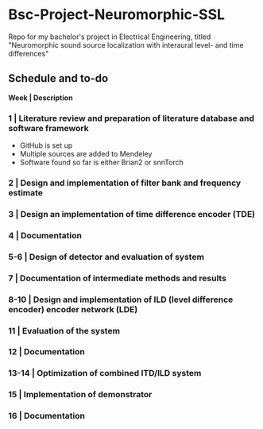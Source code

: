 # Bsc-Project-Neuromorphic-SSL
Repo for my bachelor's project in Electrical Engineering, titled "Neuromorphic sound source localization with interaural level- and time differences"

## Schedule and to-do
**Week | Description** 

### 1 | Literature review and preparation of literature database and software framework
  - GitHub is set up
  - Multiple sources are added to Mendeley
  - Software found so far is either Brian2 or snnTorch

### 2 | Design and implementation of filter bank and frequency estimate

### 3 | Design an implementation of time difference encoder (TDE)

### 4 | Documentation

### 5-6 | Design of detector and evaluation of system

### 7 | Documentation of intermediate methods and results

### 8-10 | Design and implementation of ILD (level difference encoder) encoder network (LDE)

### 11 | Evaluation of the system

### 12 | Documentation

### 13-14 | Optimization of combined ITD/ILD system

### 15 | Implementation of demonstrator

### 16 | Documentation

